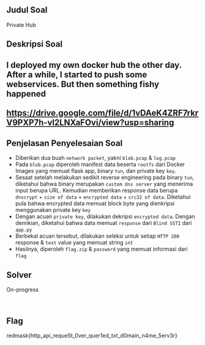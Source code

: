 ## Judul Soal
Private Hub

## Deskripsi Soal
I deployed my own docker hub the other day. After a while, I started to push some webservices. But then something fishy happened <br><br>https://drive.google.com/file/d/1vDAeK4ZRF7rkrV9PXP7h-vl2LNXaFOvi/view?usp=sharing
---

## Penjelasan Penyelesaian Soal
- Diberikan dua buah `network packet`, yakni `blob.pcap` & `log.pcap`
- Pada `blob.pcap` diperoleh manifest data beserta `rootfs` dari Docker Images yang memuat flask app, binary `tun`, dan private key `key`.
- Sesaat setelah melakukan sedikit reverse engineering pada binary `tun`, diketahui bahwa binary merupakan `custom dns server` yang menerima input berupa URL. Kemudian memberikan response data berupa `dnscrypt` + `size of data` + `encrypted data` + `crc32 of data`. Diketahui pula bahwa encrypted data memuat block byte yang dienkripsi menggunakan private key `key`
- Dengan acuan `private key`, dilakukan dekripsi `encrypted data`. Dengan demikian, diketahui bahwa data memuat `response` dari `Blind SSTI` dari `app.py`
- Berbekal acuan tersebut, dilakukan seleksi untuk setiap `HTTP 200` response & `text` value yang memuat string `int`
- Hasilnya, diperoleh `flag.zip` & `password` yang memuat informasi dari `flag`

## Solver
On-progress

<br>

## Flag
redmask{http_api_reque5t_0ver_quer1ed_txt_d0main_n4me_5erv3r} 
